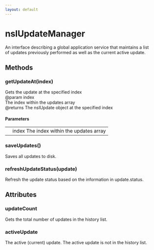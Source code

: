 ```yaml
---
layout: default
---
```


# nsIUpdateManager #
  
An interface describing a global application service that maintains a list  
of updates previously performed as well as the current active update.  
  

## Methods ##

### getUpdateAt(index) ###
  
Gets the update at the specified index  
@param   index  
         The index within the updates array  
@returns The nsIUpdate object at the specified index  
  

#### Parameters ####

<table>

<tr>
<td></td>
<td>index  
         The index within the updates array  
</td>
</tr>

</table>

### saveUpdates() ###
  
Saves all updates to disk.  
  

### refreshUpdateStatus(update) ###
  
Refresh the update status based on the information in update.status.  
  

## Attributes ##

### updateCount ###
  
Gets the total number of updates in the history list.  
  

### activeUpdate ###
  
The active (current) update. The active update is not in the history list.  
  
